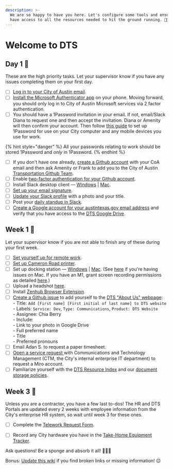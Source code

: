 ```yaml
---
description: >-
  We are so happy to have you here. Let's configure some tools and ensure you
  have access to all the resources needed to hit the ground running. 💪👟⚡
---
```


# Welcome to DTS

## Day 1 🐣

These are the high priority tasks. Let your supervisor know if you have any issues completing them on your first day.&#x20;

* [ ] [Log in to your City of Austin email](https://outlook.office365.com/).
* [ ] [Install the Microsoft Authenticator app](https://atx.servicenowservices.com/sp?id=kb\_article\&sys\_id=b46a964d1b5a35d0e8dfc844604bcb01) on your phone. Moving forward, you should only  log in to City of Austin Microsoft services via 2 factor authentication.&#x20;
* [ ] You should have a 1Password invitation in your email. If not, email/Slack Diana to request one and then accept the invitation. Diana or Amenity will then confirm your account. Then follow [this guide](https://support.1password.com/explore/get-started/) to set up 1Password for use on your City computer and any mobile devices you use for work.&#x20;

{% hint style="danger" %}
All your passwords relating to work should be stored 1Password and _only_ in 1Password.
{% endhint %}

* [ ] If you don't have one already, [create a Github account](https://github.com/join) with your CoA email and then ask Amenity or Frank to add you to the City of Austin [Transportation Github Team](https://github.com/orgs/cityofaustin/teams/transportation/members).
* [ ] Enable [two-factor authentication for your Github account](https://docs.github.com/en/authentication/securing-your-account-with-two-factor-authentication-2fa).
* [ ] Install Slack desktop client — [Windows](https://slack.com/downloads/windows) | [Mac](https://slack.com/downloads/mac).
* [ ] [Set up your email signature](https://docs.google.com/document/d/1OAoBll9rIl6XZq2uOShm5HCbHJboOt0SLP\_wK6tjkEE/edit).
* [ ] [Update your Slack profile](https://slack.com/help/articles/204092246-Edit-your-profile) with a photo and your title.
* [ ] Post your [daily standup in Slack](https://atd-dts.gitbook.io/wiki/slack#daily-stand-up).
* [ ] [Create a Google account for your austintexas.gov email address](../docs/basics/document-storage/using-google-as-a-city-employee.md) and verify that you have access to the [DTS Google Drive](https://drive.google.com/drive/u/0/folders/1fNmU-czryk5wJsn1gmb4WYUJJdut8Me7).&#x20;

## Week 1 🐥

Let your supervisor know if you are not able to finish any of these during your first week.&#x20;

* [ ] [Set yourself up for remote work](https://atd-dts.gitbook.io/atd-staff-resources/working-remotely/getting-started).
* [ ] [Set up Cameron Road printer](https://app.gitbook.com/@atd-dts/s/dts-service-desk-knowledge-base/onboarding/printer-information).
* [ ] Set up docking station — [Windows](https://www.dell.com/support/home/us/en/04/product-support/product/dell-universal-dock-d6000/drivers) | [Mac](https://www.synaptics.com/products/displaylink-graphics/downloads/macos). (See [here](https://support.displaylink.com/knowledgebase/articles/1188004-macos-10-13-or-10-14-video-functionality-not-enab) if you're having issues on Mac. If you have an M1, grant screen recording permissions as detailed [here](https://m1displays.com/).)&#x20;
* [ ] Upload a headshot [here](https://drive.google.com/drive/folders/1y\_yhkZQE5uSRhLZAHJn2kFuXPBixVJ2G).
* [ ] Install [Zenhub Browser Extension](https://www.zenhub.com/).
* [ ] [Create a Github issue](https://github.com/cityofaustin/atd-data-tech/issues/new) to add yourself to the [DTS "About Us" webpage](https://austinmobility.io/about):\
  \- Title: `Add [First name] [First initial of last name] to DTS website`\
  \- Labels: `Service: Dev`, `Type: Communications`, `Product: DTS Website`\
  \- Assignee: Chia Berry\
  \- Include: \
  &#x20;    \- Link to your photo in Google Drive \
  &#x20;    \- Full preferred name\
  &#x20;    \- Title\
  &#x20;    \- Preferred pronouns
* [ ] Email Adan S. to request a paper timesheet.
* [ ] [Open a service request ](https://atx.servicenowservices.com/sp?id=sc\_cat\_item\&sys\_id=02e490c6db7f1300a314e1c2ca9619e6)with Communications and Technology Management (CTM, the City's internal enterprise IT department) to request a Miro account.
* [ ] Familiarize yourself with the [DTS Resource Index](https://github.com/wiki/resource-index) and our [document storage policies](../docs/basics/document-storage/).

## Week 3 🐓

Unless you are a contractor, you have a few last to-dos! The HR and DTS Portals are updated every 2 weeks with employee information from the City's enterprise HR system, so wait until week 3 for these ones.&#x20;

* [ ] Complete the [Telework Request Form](https://atd.knack.com/hr#new-telework-request/).&#x20;
* [ ] Record any City hardware you have in the [Take-Home Equipment Tracker](https://atd.knack.com/dts#my-equipment/).



Ask questions! Be a sponge and absorb it all! 🧽💦🌈

Bonus: [Update this wiki](https://app.gitbook.com/@atd-dts/s/wiki/) if you find broken links or missing information! 😉



